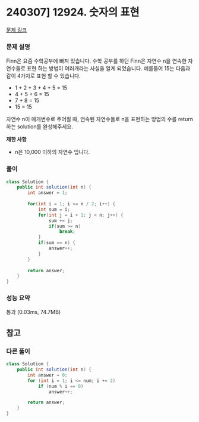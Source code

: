 # 240307] 12924. 숫자의 표현

[문제 링크](https://school.programmers.co.kr/learn/courses/30/lessons/12924)

### 문제 설명
Finn은 요즘 수학공부에 빠져 있습니다. 수학 공부를 하던 Finn은 자연수 n을 연속한 자연수들로 표현 하는 방법이 여러개라는 사실을 알게 되었습니다. 예를들어 15는 다음과 같이 4가지로 표현 할 수 있습니다.  

* 1 + 2 + 3 + 4 + 5 = 15
* 4 + 5 + 6 = 15
* 7 + 8 = 15
* 15 = 15  

자연수 n이 매개변수로 주어질 때, 연속된 자연수들로 n을 표현하는 방법의 수를 return하는 solution를 완성해주세요.

**제한 사항**  
* n은 10,000 이하의 자연수 입니다.

### 풀이
```java
class Solution {
    public int solution(int n) {
        int answer = 1;
        
        for(int i = 1; i <= n / 2; i++) {
            int sum = i;
            for(int j = i + 1; j < n; j++) {
                sum += j;
                if(sum >= n)
                    break;
            }
            if(sum == n) {
                answer++;
            }
        }
        
        return answer;
    }
}
```

### 성능 요약
통과 (0.03ms, 74.7MB)

## 참고


###  다른 풀이
```java
class Solution {
    public int solution(int n) {
        int answer = 0;
        for (int i = 1; i <= num; i += 2) 
            if (num % i == 0) 
                answer++;

        return answer;
    }
}
```
